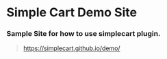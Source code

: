 # Simple Cart Demo Site

### Sample Site for how to use simplecart plugin. 

> https://simplecart.github.io/demo/

